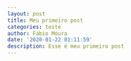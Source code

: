 ```yaml
---
layout: post
title: Meu primeiro post
categories: teste
author: Fabio Moura
date: '2020-01-22 01:11:59'
description: Esse é meu primeiro post
---
```


